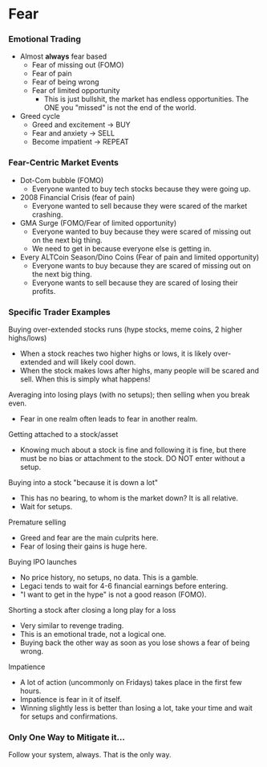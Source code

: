 # Fear

### Emotional Trading
- Almost **always** fear based
    - Fear of missing out (FOMO)
    - Fear of pain
    - Fear of being wrong
    - Fear of limited opportunity
        - This is just bullshit, the market has endless 
          opportunities. The ONE you "missed" is not the 
          end of the world.
- Greed cycle
    - Greed and excitement -> BUY
    - Fear and anxiety -> SELL
    - Become impatient -> REPEAT

### Fear-Centric Market Events
- Dot-Com bubble (FOMO)
    - Everyone wanted to buy tech stocks because they were
      going up.
- 2008 Financial Crisis (fear of pain)
    - Everyone wanted to sell because they were scared of the 
      market crashing.
- GMA Surge (FOMO/Fear of limited opportunity)
    - Everyone wanted to buy because they were scared of 
      missing out on the next big thing.
    - We need to get in because everyone else is getting in.
- Every ALTCoin Season/Dino Coins (Fear of pain and limited opportunity)
    - Everyone wants to buy because they are scared of missing
      out on the next big thing.
    - Everyone wants to sell because they are scared of losing
      their profits.

### Specific Trader Examples
Buying over-extended stocks runs (hype stocks, meme coins, 2 higher highs/lows)
- When a stock reaches two higher highs or lows, it is likely
  over-extended and will likely cool down.
- When the stock makes lows after highs, many people will be scared
  and sell. When this is simply what happens!

Averaging into losing plays (with no setups); then selling when you break even.
- Fear in one realm often leads to fear in another realm.

Getting attached to a stock/asset
- Knowing much about a stock is fine and following it is fine, but there 
  must be no bias or attachment to the stock. DO NOT enter without a setup.

Buying into a stock "because it is down a lot"
- This has no bearing, to whom is the market down? It is all relative.
- Wait for setups.

Premature selling
- Greed and fear are the main culprits here.
- Fear of losing their gains is huge here.

Buying IPO launches
- No price history, no setups, no data. This is a gamble.
- Legaci tends to wait for 4-6 financial earnings before entering.
- "I want to get in the hype" is not a good reason (FOMO).

Shorting a stock after closing a long play for a loss
- Very similar to revenge trading.
- This is an emotional trade, not a logical one.
- Buying back the other way as soon as you lose shows a fear of being wrong.

Impatience
- A lot of action (uncommonly on Fridays) takes place in the first few hours.
- Impatience is fear in it of itself.
- Winning slightly less is better than losing a lot, take your time and wait for setups 
  and confirmations.

### Only One Way to Mitigate it...
Follow your system, always. That is the only way.
